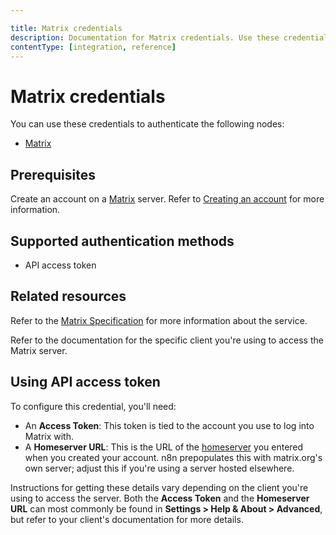 ```yaml
---

title: Matrix credentials
description: Documentation for Matrix credentials. Use these credentials to authenticate Matrix in n8n, a workflow automation platform.
contentType: [integration, reference]
---
```


# Matrix credentials

You can use these credentials to authenticate the following nodes:

- [Matrix](/integrations/builtin/app-nodes/n8n-nodes-base.matrix.md)

## Prerequisites

Create an account on a [Matrix](https://matrix.org/) server. Refer to [Creating an account](https://matrix.org/docs/chat_basics/matrix-for-im/#creating-a-matrix-account) for more information.

## Supported authentication methods

- API access token

## Related resources

Refer to the [Matrix Specification](https://spec.matrix.org/latest/) for more information about the service.

Refer to the documentation for the specific client you're using to access the Matrix server.

## Using API access token

To configure this credential, you'll need:

- An **Access Token**: This token is tied to the account you use to log into Matrix with.
- A **Homeserver URL**: This is the URL of the [homeserver](https://matrix.org/docs/matrix-concepts/elements-of-matrix/#homeserver) you entered when you created your account. n8n prepopulates this with matrix.org's own server; adjust this if you're using a server hosted elsewhere.

Instructions for getting these details vary depending on the client you're using to access the server. Both the **Access Token** and the **Homeserver URL** can most commonly be found in **Settings > Help & About > Advanced**, but refer to your client's documentation for more details. 

